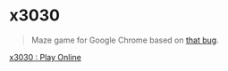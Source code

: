 x3030
=====

> Maze game for Google Chrome based on [that bug](https://code.google.com/p/chromium/issues/detail?id=533361).

[x3030 : Play Online](https://x3030.herokuapp.com/)